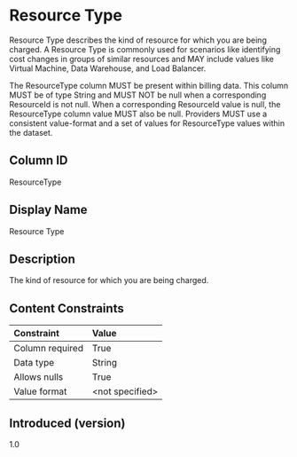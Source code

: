 # Resource Type

Resource Type describes the kind of resource for which you are being charged.  A Resource Type is commonly used for scenarios like identifying cost changes in groups of similar resources and MAY include values like Virtual Machine, Data Warehouse, and Load Balancer.

The ResourceType column MUST be present within billing data.  This column MUST be of type String and MUST NOT be null when a corresponding ResourceId is not null.  When a corresponding ResourceId value is null, the ResourceType column value MUST also be null.  Providers MUST use a consistent value-format and a set of values for ResourceType values within the dataset.

## Column ID

ResourceType

## Display Name

Resource Type

## Description

The kind of resource for which you are being charged.
## Content Constraints

|    Constraint   |      Value      |
|:----------------|:----------------|
| Column required | True            |
| Data type       | String          |
| Allows nulls    | True            |
| Value format    | \<not specified> |

## Introduced (version)

1.0
